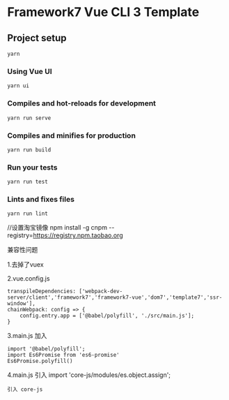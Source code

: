 # Framework7 Vue CLI 3 Template

## Project setup
```
yarn
```

### Using Vue UI

```
yarn ui
```

### Compiles and hot-reloads for development
```
yarn run serve
```

### Compiles and minifies for production
```
yarn run build
```

### Run your tests
```
yarn run test
```

### Lints and fixes files
```
yarn run lint
```

//设置淘宝镜像
npm install -g cnpm --registry=https://registry.npm.taobao.org


兼容性问题

1.去掉了vuex

2.vue.config.js
  
    transpileDependencies: ['webpack-dev-server/client','framework7','framework7-vue','dom7','template7','ssr-window'],
    chainWebpack: config => {
        config.entry.app = ['@babel/polyfill', './src/main.js'];
    }

3.main.js 加入

    import '@babel/polyfill';
    import Es6Promise from 'es6-promise'
    Es6Promise.polyfill()
    
4.main.js 引入
    import 'core-js/modules/es.object.assign';
    
    引入 core-js
        